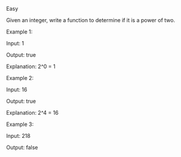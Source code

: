 Easy

Given an integer, write a function to determine if it is a power of two.

Example 1:

Input: 1

Output: true

Explanation: 2^0 = 1

Example 2:

Input: 16

Output: true

Explanation: 2^4 = 16

Example 3:

Input: 218

Output: false
